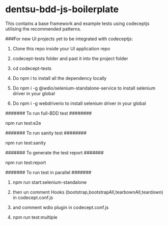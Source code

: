 # dentsu-bdd-js-boilerplate

This contains a base framework and example tests using codeceptjs utilising the recommended patterns. 

###For new UI projects yet to be integrated with codeceptjs:

1. Clone this repo inside your UI application repo 

2. codecept-tests folder and past it into the project folder

3. cd codecept-tests

4. Do npm i to install all the dependency locally

5. Do npm i -g @wdio/selenium-standalone-service to install selenium driver in your global

6. Do npm i -g webdriverio to install selenium driver in your global



####### To run full-BDD test ########

npm run test:e2e 

####### To run sanity test ########

npm run test:sanity 

####### To generate the test report #######

npm run test:report



####### To run test in parallel #######

1. npm run start:selenium-standalone

2. then un comment Hooks (bootstrap,bootstrapAll,tearbownAll,teardown) in codecept.conf.js 

3. and comment wdio plugin in codecept.conf.js

4. npm run test:multiple

